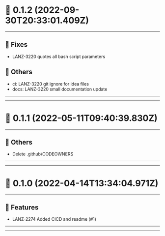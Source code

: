 # :confetti_ball: 0.1.2 (2022-09-30T20:33:01.409Z)
- - -
## :bug: Fixes
* LANZ-3220 quotes all bash script parameters
## :newspaper: Others
* ci: LANZ-3220 git ignore for idea files
* docs: LANZ-3220 small documentation update
- - -
- - -
# :confetti_ball: 0.1.1 (2022-05-11T09:40:39.830Z)
- - -
## :newspaper: Others
* Delete .github/CODEOWNERS
- - -
- - -
# :confetti_ball: 0.1.0 (2022-04-14T13:34:04.971Z)
- - -
## :hammer: Features
* LANZ-2274 Added CICD and readme (#1)
- - -
- - -
